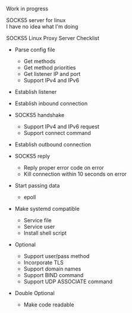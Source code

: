 Work in progress

SOCKS5 server for linux  
I have no idea what I'm doing


SOCKS5 Linux Proxy Server Checklist

- Parse config file
  - Get methods
  - Get method priorities
  - Get listener IP and port
  - Support IPv4 and IPv6
- Establish listener
- Establish inbound connection
- SOCKS5 handshake
  - Support IPv4 and IPv6 request
  - Support connect command
- Establish outbound connection
- SOCKS5 reply
  - Reply proper error code on error
  - Kill connection within 10 seconds on error
- Start passing data
  - epoll
- Make systemd compatible
  - Service file
  - Service user
  - Install shell script

- Optional
  - Support user/pass method
  - Incorporate TLS
  - Support domain names
  - Support BIND command
  - Support UDP ASSOCIATE command

- Double Optional
  - Make code readable